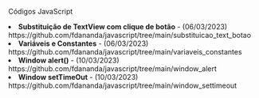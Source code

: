 Códigos JavaScript
<li><b>Substituição de TextView com clique de botão</b> - (06/03/2023)<br>https://github.com/fdananda/javascript/tree/main/substituicao_text_botao</li>
<li><b>Variáveis e Constantes</b> - (06/03/2023)<br>https://github.com/fdananda/javascript/tree/main/variaveis_constantes</li>
<li><b>Window alert()</b> - (10/03/2023)<br>https://github.com/fdananda/javascript/tree/main/window_alert</li>
<li><b>Window setTimeOut</b> - (10/03/2023)<br>https://github.com/fdananda/javascript/tree/main/window_settimeout</li>
